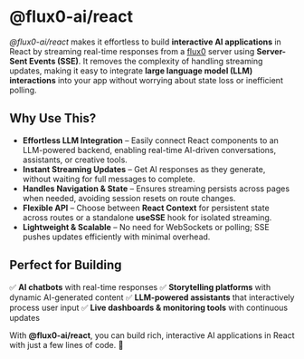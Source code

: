 # @flux0-ai/react

_@flux0-ai/react_ makes it effortless to build **interactive AI applications** in React by streaming real-time responses from a [flux0](https://github.com/flux0-ai/flux0) server using **Server-Sent Events (SSE)**. It removes the complexity of handling streaming updates, making it easy to integrate **large language model (LLM) interactions** into your app without worrying about state loss or inefficient polling.

## Why Use This?

- **Effortless LLM Integration** – Easily connect React components to an LLM-powered backend, enabling real-time AI-driven conversations, assistants, or creative tools.
- **Instant Streaming Updates** – Get AI responses as they generate, without waiting for full messages to complete.
- **Handles Navigation & State** – Ensures streaming persists across pages when needed, avoiding session resets on route changes.
- **Flexible API** – Choose between **React Context** for persistent state across routes or a standalone **useSSE** hook for isolated streaming.
- **Lightweight & Scalable** – No need for WebSockets or polling; SSE pushes updates efficiently with minimal overhead.

## Perfect for Building

✅ **AI chatbots** with real-time responses
✅ **Storytelling platforms** with dynamic AI-generated content
✅ **LLM-powered assistants** that interactively process user input
✅ **Live dashboards & monitoring tools** with continuous updates

With **@flux0-ai/react**, you can build rich, interactive AI applications in React with just a few lines of code. 🚀
